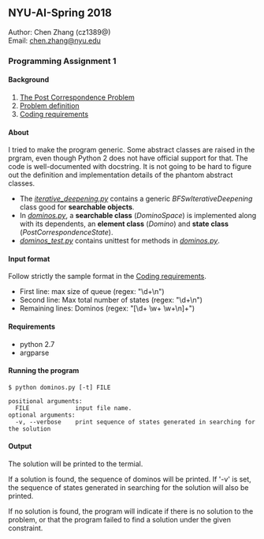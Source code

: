 ## NYU-AI-Spring 2018
Author: Chen Zhang (cz1389@)  
Email: chen.zhang@nyu.edu  

### Programming Assignment 1

#### Background
1. [The Post Correspondence Problem](http://en.wikipedia.org/wiki/Post_correspondence_problem)  
1. [Problem definition](https://cs.nyu.edu/courses/spring18/CSCI-GA.2560-001/hwk1.html)  
1. [Coding requirements](https://cs.nyu.edu/courses/spring18/CSCI-GA.2560-001/prog1.html)  

#### About  
I tried to make the program generic. Some abstract classes are raised in the prgram,
even though Python 2 does not have official support for that. The code is well-documented
with docstring. It is not going to be hard to figure out the definition
and implementation details of the phantom abstract classes.  

- The [*iterative_deepening.py*](iterative_deepening.py) contains a generic *BFSwIterativeDeepening*
class good for **searchable objects**.  
- In [*dominos.py*](dominos.py), a **searchable class** (*DominoSpace*) is implemented
along with its dependents, an **element class** (*Domino*) and **state class** (*PostCorrespondenceState*).  
- [*dominos_test.py*](dominos_test.py) contains unittest for methods in [*dominos.py*](dominos.py).  

#### Input format  
Follow strictly the sample format in the [Coding requirements](https://cs.nyu.edu/courses/spring18/CSCI-GA.2560-001/prog1.html).  

- First line: max size of queue (regex: "\d+\n")  
- Second line: Max total number of states (regex: "\d+\n")  
- Remaining lines: Dominos (regex: "[\d+ \w+ \w+\n]+")  

#### Requirements  
- python 2.7
- argparse

#### Running the program
```
$ python dominos.py [-t] FILE  

positional arguments:  
  FILE             input file name.  
optional arguments:  
  -v, --verbose    print sequence of states generated in searching for the solution 
```

#### Output   
The solution will be printed to the termial.  

If a solution is found, the sequence of dominos will be printed. 
If '-v' is set, the sequence of states generated in searching for 
the solution will also be printed.  

If no solution is found, the program will indicate if there is 
no solution to the problem, or that the program failed to find
a solution under the given constraint.